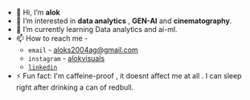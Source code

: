 - 👋 Hi, I’m **alok**
- 👀 I’m interested in **data analytics** , **GEN-AI** and **cinematography**.
- 🌱 I’m currently learning Data analytics and ai-ml.
- 📫 How to reach me - 
  - `email` - aloks2004ag@gmail.com
  - `instagram` - [alokvisuals](www.instagram.com/alokvisuals/)
  - [`linkedin`](https://www.linkedin.com/in/aloks1490/)
- ⚡ Fun fact: I'm caffeine-proof , it doesnt affect me at all . I can sleep right after drinking a can of redbull.

<!---
Alok1490/Alok1490 is a ✨ special ✨ repository because its `README.md` (this file) appears on your GitHub profile.
You can click the Preview link to take a look at your changes.
--->
